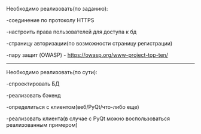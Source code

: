 Необходимо реализовать(по заданию):

-соединение по протоколу HTTPS

-настроить права пользователей для доступа к бд

-cтраницу авторизации(по возможности страницу регистрации)

-пару защит (OWASP) -  https://owasp.org/www-project-top-ten/

-----------------------------------------------------------------

Необходимо реализовать(по сути):

-спроектировать БД

-реализовать бэкенд 

-определиться с клиентом(веб/PyQt/что-либо еще)

-реализовать клиента(в случае с PyQt можно воспользоваться реализованным примером)
